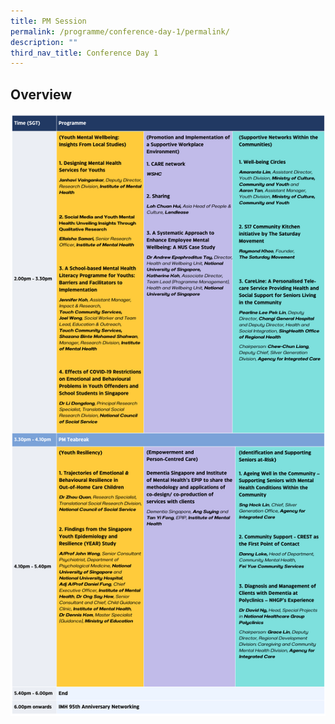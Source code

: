 ```yaml
---
title: PM Session
permalink: /programme/conference-day-1/permalink/
description: ""
third_nav_title: Conference Day 1
---
```

## Overview
![day1pm](/images/day1pm.png)